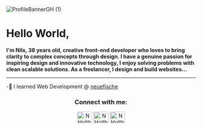 
![ProfileBannerGH (1)](https://user-images.githubusercontent.com/101572806/215461544-0a7b3be2-df2a-4ef8-8ac4-8ccceab8ed13.png)


# Hello World,

**I'm Nils, 38 years old, creative front-end developer who loves to bring clarity to complex concepts through design. I have a genuine passion for inspiring design and innovative technology, I enjoy solving problems with clean scalable solutions. As a freelancer, I design and build websites...**


---------
-🐠 I learned Web Development @ [neuefische](https://github.com/neuefische)






<h3 align="center">Connect with me:</h3>
<p align="center">
<a href="https://codepen.io/NHolthey" target="blank"><img align="center" src="https://cdn.jsdelivr.net/npm/simple-icons@3.0.1/icons/codepen.svg" alt="NHolthey" height="30" width="40" /></a>
<a href="https://twitter.com/NHolthey" target="blank"><img align="center" src="https://cdn.jsdelivr.net/npm/simple-icons@3.0.1/icons/twitter.svg" alt="NHolthey" height="30" width="40" /></a>
<a href="https://instagram.com/NHolthey" target="blank"><img align="center" src="https://cdn.jsdelivr.net/npm/simple-icons@3.0.1/icons/instagram.svg" alt="NHolthey" height="30" width="40" /></a>
</p>

